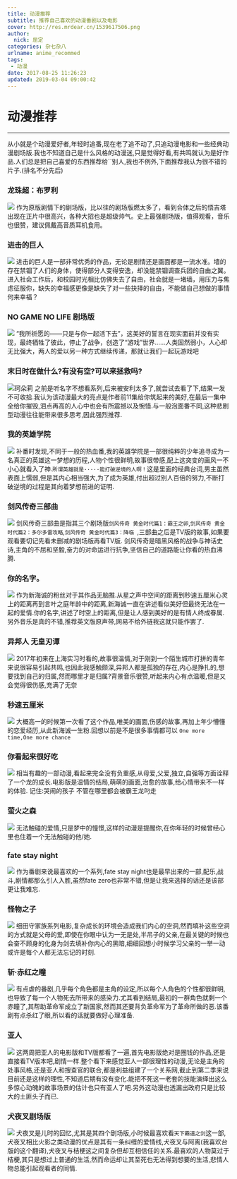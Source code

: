 ```yaml
---
title: 动漫推荐
subtitle: 推荐自己喜欢的动漫番剧以及电影
cover: http://res.mrdear.cn/1539617506.png
author: 
  nick: 屈定
categories: 杂七杂八
urlname: anime_recommed
tags:
 - 动漫
date: 2017-08-25 11:26:23
updated: 2019-03-04 09:00:42
---
```


# 动漫推荐

---

从小就是个动漫爱好者,年轻时追番,现在老了追不动了,只追动漫电影和一些经典动漫剧场版.我也不知道自己是什么风格的动漫迷,只是觉得好看,有共鸣就认为是好作品.人们总是把自己喜爱的东西推荐给``别人,我也不例外,下面推荐我认为很不错的片子.(排名不分先后)

### 龙珠超：布罗利
![](http://res.mrdear.cn/1551661060.png)
作为原版剧情下的剧场版，比以往的剧场版燃太多了，看到合体之后的悟吉塔出现在正片中很高兴，各种大招也是超级帅气。史上最强剧场版，值得观看，音乐也很赞，建议佩戴高音质耳机食用。

### 进击的巨人
![](http://res.mrdear.cn/1539617506.png)
进击的巨人是一部非常优秀的作品，无论是剧情还是画面都是一流水准。墙的存在禁锢了人们的身体，使得部分人变得安逸，却没能禁锢调查兵团的自由之翼。进入社会工作后，和校园时光相比仿佛失去了自由，社会就是一堵墙，用压力与焦虑征服你，缺失的幸福感更像是缺失了对一些抉择的自由，不能做自己想做的事情何来幸福？


### NO GAME NO LIFE 剧场版
![](http://res.mrdear.cn/1519746222.png)
“我所祈愿的——只是与你一起活下去”，这美好的誓言在现实面前并没有实现，最终牺牲了彼此，停止了战争，创造了“游戏”世界……人类固然弱小，人心却无比强大，两人的爱以另一种方式继续传递，那就让我们一起玩游戏吧

### 末日时在做什么?有没有空?可以来拯救吗?
![珂朵莉](http://res.mrdear.cn/1517883817.png)
之前是听名字不想看系列,后来被安利太多了,就尝试去看了下,结果一发不可收拾.我认为该动漫最大的亮点是作者前11集给你筑起来的美好,在最后一集中全给你摧毁,泪点再高的人心中也会有所震撼以及惋惜.与一般泡面番不同,这种悲剧型动漫往往能带来很多思考,因此强烈推荐.

### 我的英雄学院
![](http://res.mrdear.cn/1517883925.png)
补番时发现,不同于一般的热血番,我的英雄学院是一部很纯粹的少年追寻成为一名真正的英雄这一梦想的历程,人物个性很鲜明,故事很带感,配上这突变的画风一不小心就看入了神.`所谓英雄就是·····能打破逆境的人啊！`这是里面的经典台词,男主虽然表面上懦弱,但是其内心相当强大,为了成为英雄,付出超过别人百倍的努力,不断打破逆境的过程是其向着梦想前进的证明.

### 剑风传奇三部曲
![](http://res.mrdear.cn/1517884044.png)
剑风传奇三部曲是指其三个剧场版`剑风传奇 黄金时代篇1：霸王之卵`,`剑风传奇 黄金时代篇2：多尔多雷攻略`,`剑风传奇 黄金时代篇3：降临 `,三部曲之后是TV版的故事,如果要观看要切记先看未删减的剧场版再看TV版.  剑风传奇是暗黑风格的战争与神话史诗,主角的不屈和坚毅,奋力的对命运进行抗争,坚信自己的道路能让你看的热血沸腾.

### 你的名字。
![](http://res.mrdear.cn/1517884119.png)
作为新海诚的粉丝对于其作品无脑推.从星之声中空间的距离到秒速五厘米心灵上的距离再到言叶之庭年龄中的距离,新海诚一直在讲述看似美好但最终无法在一起的爱情.你的名字,讲述了时空上的距离,但是让人感到美好的是有情人终成眷属.另外音乐是真的不错,推荐英文版原声带,网易不给外链我这就只能作罢了.

### 异邦人 无皇刃谭
![](http://res.mrdear.cn/1517884322.png)
2017年初来在上海实习时看的,故事很温情,对于刚到一个陌生城市打拼的青年来说很容易引起共鸣,也因此我感触颇深,异邦人都是孤独的存在,内心是挣扎的,想要找到自己的归属,然而哪里才是归属?背景音乐很赞,听起来内心有点温暖,但是又会觉得很伤感,充满了无奈

### 秒速五厘米
![](http://res.mrdear.cn/1517884376.png)
大概高一的时候第一次看了这个作品,唯美的画面,伤感的故事,再加上年少懵懂的恋爱经历,从此新海诚一生粉.回想以前是不是很多事情都可以 `One more time,One more chance`

### 你看起来很好吃
![](http://res.mrdear.cn/1517884509.png)
相当有趣的一部动漫,看起来完全没有负重感,从母爱,父爱,独立,自强等方面诠释了一个龙的成长.电影版是温情的结局,萌萌的画面,治愈的故事,给心情带来不一样的体验.
记住:哭闹的孩子 不管在哪里都会被霸王龙叼走

### 萤火之森
![](http://res.mrdear.cn/1517884569.png)
无法触碰的爱情,只是梦中的憧憬,这样的动漫是提醒你,在你年轻的时候曾经心里也住着一个无法触碰的他/她.


### fate stay night
![](http://res.mrdear.cn/1517884650.png)
作为番剧来说最喜欢的一个系列,fate stay night也是最早出来的一部,配乐,战斗,剧情都那么引人入胜,虽然fate zero也非常不错,但是让我来选择的话还是该部更让我难忘.

### 怪物之子
![](http://res.mrdear.cn/1517885010.png)
细田守家族系列电影,复杂成长的环境会造成我们内心的空洞,然而填补这些空洞的方式就是父母的爱,即使在你眼中认为一无是处,半吊子的父亲,在最关键的时候也会奋不顾身的化身为剑去填补你内心的黑暗,细细回想小时候学习父亲的一举一动或许是每个人都无法忘记的时刻.


### 斩·赤红之瞳
![](http://res.mrdear.cn/1517885129.png)
有点虐的番剧,几乎每个角色都是主角的设定,所以每个人角色的个性都很鲜明,也导致了每一个人物死去所带来的感染力.尤其看到结局,最初的一群角色就剩一个赤瞳了,其帮助革命军成立了新国家,然而其还要背负革命军为了革命所做的恶.该番剧有点杀红了眼,所以看的话就要做好心理准备.

### 亚人
![](http://res.mrdear.cn/1517885180.png)
这两周把亚人的电影版和TV版都看了一遍,首先电影版绝对是圈钱的作品,还是直接看TV版本吧,剧情一样.整个看下来感觉亚人一部很理性的动漫,无论是主角的处事风格,还是亚人和搜查官的联合,都是利益组建了一个关系网,截止到第二季来说目前还是这样的理性,不知道后期有没有变化.能把不死这一老套的技能演绎出这么多惊心动魄的故事场景的估计也只有亚人了吧.另外这动漫也透漏出政府只是比较大的土匪头子而已.

### 犬夜叉剧场版
![](http://res.mrdear.cn/1517885220.png)
犬夜叉是儿时的回忆,尤其是其四个剧场版,小时候最喜欢看`天下霸道之剑`这一部,犬夜叉相比火影之类动漫的优点是其有一条纠缠的爱情线,犬夜叉与阿离(我喜欢台版的这个翻译),犬夜叉与桔梗这之间复杂但却互相信任的关系.最喜欢的人物莫过于桔梗,其只是想过上普通的生活,然而命运却让其至死也无法得到想要的生活,悲情人物总能引起观看者的同情.









